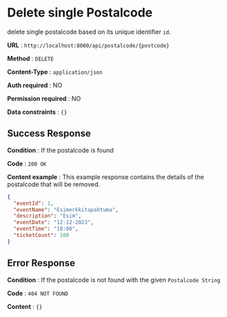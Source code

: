# Delete single Postalcode

delete single postalcode based on its unique identifier `id`.

**URL** : `http://localhost:8080/api/postalcode/{postcode}`

**Method** : `DELETE`

**Content-Type** : `application/json`

**Auth required** : NO

**Permission required** : NO

**Data constraints** : `{}`

## Success Response

**Condition** : If the postalcode is found

**Code** : `200 OK`

**Content example** : This example response contains the details of the postalcode that will be removed.

```json
{
  "eventId": 1,
  "eventName": "Esimerkkitapahtuma",
  "description": "Esim",
  "eventDate": "12-12-2023",
  "eventTime": "18:00",
  "ticketCount": 100
}
```

## Error Response

**Condition** : If the postalcode is not found with the given `Postalcode String`

**Code** : `404 NOT FOUND`

**Content** : `{}`

